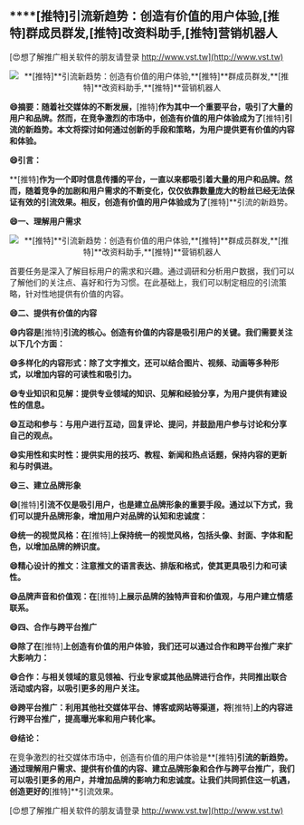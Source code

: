## ****[推特]**引流新趋势：创造有价值的用户体验,**[推特]**群成员群发,**[推特]**改资料助手,**[推特]**营销机器人**

[😍想了解推广相关软件的朋友请登录 http://www.vst.tw](http://www.vst.tw)

 <center><img src="https://vst.tw/MP4/tuiguang/png/5.png" alt="**[推特]**引流新趋势：创造有价值的用户体验,**[推特]**群成员群发,**[推特]**改资料助手,**[推特]**营销机器人"></center>

**😄摘要：随着社交媒体的不断发展，**[推特]**作为其中一个重要平台，吸引了大量的用户和品牌。然而，在竞争激烈的市场中，创造有价值的用户体验成为了**[推特]**引流的新趋势。本文将探讨如何通过创新的手段和策略，为用户提供更有价值的内容和体验。**

**😄引言：**

**[推特]**作为一个即时信息传播的平台，一直以来都吸引着大量的用户和品牌。然而，随着竞争的加剧和用户需求的不断变化，仅仅依靠数量庞大的粉丝已经无法保证有效的引流效果。相反，创造有价值的用户体验成为了**[推特]**引流的新趋势。

**😄一、理解用户需求**

 <center><img src="https://vst.tw/MP4/tuiguang/png/8.png" alt="**[推特]**引流新趋势：创造有价值的用户体验,**[推特]**群成员群发,**[推特]**改资料助手,**[推特]**营销机器人"></center>

首要任务是深入了解目标用户的需求和兴趣。通过调研和分析用户数据，我们可以了解他们的关注点、喜好和行为习惯。在此基础上，我们可以制定相应的引流策略，针对性地提供有价值的内容。

**😄二、提供有价值的内容**

**😄内容是**[推特]**引流的核心。创造有价值的内容是吸引用户的关键。我们需要关注以下几个方面：**

**😄多样化的内容形式：除了文字推文，还可以结合图片、视频、动画等多种形式，以增加内容的可读性和吸引力。**

**😄专业知识和见解：提供专业领域的知识、见解和经验分享，为用户提供有建设性的信息。**

**😄互动和参与：与用户进行互动，回复评论、提问，并鼓励用户参与讨论和分享自己的观点。**

**😄实用性和实时性：提供实用的技巧、教程、新闻和热点话题，保持内容的更新和与时俱进。**

**😄三、建立品牌形象**

**😄**[推特]**引流不仅是吸引用户，也是建立品牌形象的重要手段。通过以下方式，我们可以提升品牌形象，增加用户对品牌的认知和忠诚度：**

**😄统一的视觉风格：在**[推特]**上保持统一的视觉风格，包括头像、封面、字体和配色，以增加品牌的辨识度。**

**😄精心设计的推文：注意推文的语言表达、排版和格式，使其更具吸引力和可读性。**

**😄品牌声音和价值观：在**[推特]**上展示品牌的独特声音和价值观，与用户建立情感联系。**

**😄四、合作与跨平台推广**

**😄除了在**[推特]**上创造有价值的用户体验，我们还可以通过合作和跨平台推广来扩大影响力：**

**😄合作：与相关领域的意见领袖、行业专家或其他品牌进行合作，共同推出联合活动或内容，以吸引更多的用户关注。**

**😄跨平台推广：利用其他社交媒体平台、博客或网站等渠道，将**[推特]**上的内容进行跨平台推广，提高曝光率和用户转化率。**

**😄结论：**

在竞争激烈的社交媒体市场中，创造有价值的用户体验是**[推特]**引流的新趋势。通过理解用户需求、提供有价值的内容、建立品牌形象和合作与跨平台推广，我们可以吸引更多的用户，并增加品牌的影响力和忠诚度。让我们共同抓住这一机遇，创造更好的**[推特]**引流效果。

[😍想了解推广相关软件的朋友请登录 http://www.vst.tw](http://www.vst.tw)



